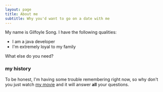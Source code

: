 ```yaml
---
layout: page
title: About me
subtitle: Why you'd want to go on a date with me
---
```


My name is Gilfoyle Song. I have the following qualities:

- I am a java developer
- I'm extremely loyal to my family

What else do you need?

### my history

To be honest, I'm having some trouble remembering right now, so why don't you just watch [my movie](http://en.wikipedia.org/wiki/The_Princess_Bride_%28film%29) and it will answer **all** your questions.